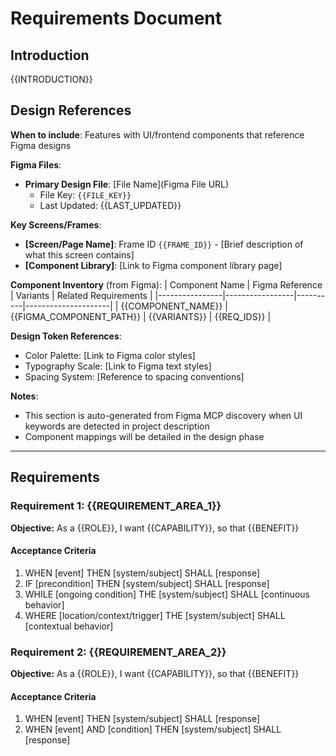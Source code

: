 # Requirements Document

## Introduction
{{INTRODUCTION}}

## Design References
**When to include**: Features with UI/frontend components that reference Figma designs

**Figma Files**:
- **Primary Design File**: [File Name](Figma File URL)
  - File Key: `{{FILE_KEY}}`
  - Last Updated: {{LAST_UPDATED}}

**Key Screens/Frames**:
- **[Screen/Page Name]**: Frame ID `{{FRAME_ID}}` - [Brief description of what this screen contains]
- **[Component Library]**: [Link to Figma component library page]

**Component Inventory** (from Figma):
| Component Name | Figma Reference | Variants | Related Requirements |
|----------------|-----------------|----------|---------------------|
| {{COMPONENT_NAME}} | {{FIGMA_COMPONENT_PATH}} | {{VARIANTS}} | {{REQ_IDS}} |

**Design Token References**:
- Color Palette: [Link to Figma color styles]
- Typography Scale: [Link to Figma text styles]
- Spacing System: [Reference to spacing conventions]

**Notes**:
- This section is auto-generated from Figma MCP discovery when UI keywords are detected in project description
- Component mappings will be detailed in the design phase

---

## Requirements

### Requirement 1: {{REQUIREMENT_AREA_1}}
**Objective:** As a {{ROLE}}, I want {{CAPABILITY}}, so that {{BENEFIT}}

#### Acceptance Criteria
1. WHEN [event] THEN [system/subject] SHALL [response]
2. IF [precondition] THEN [system/subject] SHALL [response]
3. WHILE [ongoing condition] THE [system/subject] SHALL [continuous behavior]
4. WHERE [location/context/trigger] THE [system/subject] SHALL [contextual behavior]

### Requirement 2: {{REQUIREMENT_AREA_2}}
**Objective:** As a {{ROLE}}, I want {{CAPABILITY}}, so that {{BENEFIT}}

#### Acceptance Criteria
1. WHEN [event] THEN [system/subject] SHALL [response]
2. WHEN [event] AND [condition] THEN [system/subject] SHALL [response]

<!-- Additional requirements follow the same pattern -->

